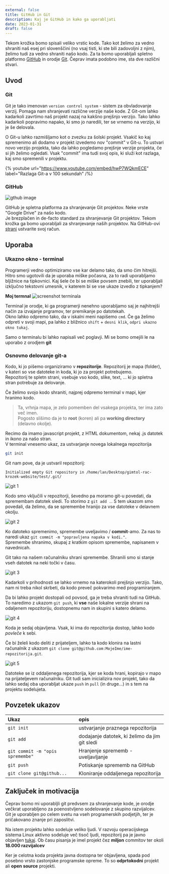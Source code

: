 ```yaml
---
external: false
title: GitHub in Git
description: Kaj je GitHub in kako ga uporabljati
date: 2023-01-31
draft: false
---
```


Tekom krožka bomo spisali veliko vrstic kode. Tako kot želimo za vedno shraniti naš esej pri slovenščini (no vsaj tisti, ki ste bili zadovoljni z njim), želimo tudi za vedno shraniti našo kodo. Za ta bomo uporabljali spletno platformo [GitHub](https://github.com/) in orodje [Git](https://git-scm.com/). Čeprav imata podobno ime, sta dve različni stvari.

## Uvod

### Git 

Git je tako imenovan `version control system` - sistem za obvladovanje verzij. Pomaga nam shranjevati različne verzije naše kode. Z Git-om lahko kadarkoli zavrtimo naš projekt nazaj na kakšno prejšnjo verzijo. Tako lahko kadarkoli popravimo napako, ki smo jo naredili, ter se vrnemo na verzijo, ki je še delovala.

O Git-u lahko razmišljamo kot o zvezku za šolski projekt. Vsakič ko kaj spremenimo ali dodamo v projekt izvedemo nov "commit" v Git-u. To ustvari novo verzijo projekta, tako da lahko pogledamo prejšnje verzije projekta, če si jih želimo ogledati. Vsak "commit" ima tudi svoj opis, ki služi kot razlaga, kaj smo spremenili v projektu.

{% youtube url="https://www.youtube.com/embed/hwP7WQkmECE" label="Razlaga Git-a v 100 sekundah" /%}

### GitHub

![gthub image](/assets/img/github-octocat.png)

GitHub je spletna platforma za shranjevanje Git projektov. Neke vrste "Google Drive" za našo kodo.  
Je brezplačen in de-facto standard za shranjevanje Git projektov. Tekom krožka ga bomo uporabljali za shranjevanje naših projektov. Na GitHub-ovi [strani](https://github.com/) ustvarite svoj račun.

## Uporaba

### Ukazno okno - terminal

Programerji vedno optimiziramo vse kar delamo tako, da smo čim hitrejši.  
Hitro smo ugotovili da je uporaba miške počasna, za to radi uporabljamo bljižnice na tipkovnici. Kaj šele če bi se miške povsem znebili, ter uporabljali izključno tekstovni umesnik, v katerem bi se vse ukaze izvedlo z tipkanjem?

**Moj termnal**
![screenshot terminala](/assets/img/git/cmd.png)

Terminal je orodje, ki ga programerji nenehno uporabljamo saj je najhitrejši način za izvajanje prgramov, ter premikanje po datotekah.  
Okno lahko odpremo tako, da v iskalni meni napišemo `cmd`. Če ga želimo odpreti v svoji mapi, pa lahko z bližnico `shift` + `desni klik`, `odpri ukazno okno tukaj`.

Samo o terminalu bi lahko napisali več poglavji. Mi se bomo omejili le na uporabo z orodjem **git**

### Osnovno delovanje git-a

Kodo, ki jo pišemo organiziramo v **repozitorije**. Repozitorij je mapa (folder), v kateri so vse datoteke in koda, ki jo za projekt potrebujemo.  
Repozitorij te spletn strani, vsebuje vso kodo, slike, text, ... ki jo spletna stran potrebuje za delovanje.  

Če želimo svojo kodo shraniti, najprej odpremo terminal v mapi, kjer hranimo kodo.  

>Ta, vrhnja mapa, je zelo pomemben del vsakega projekta, ter ima zato več imen.  
>Pogosto slišimo da je to **root** (koren) ali pa **working directory** (delavno okolje).  

Recimo da imamo javascript projekt, z HTML dokumentom, nekaj .js datotek in ikono za našo stran.  
V terminal vnesemo ukaz, za ustvarjanje novega lokalnega repozitorija

```bash
git init
```

Git nam pove, da je ustvaril repozitorij: 

```text
Initialized empty Git repository in /home/lan/Desktop/gimtol-rac-krozek-website/test/.git/
```
![git 1](/assets/img/git/git1.png)

Kodo smo vključili v repozitorji, ševedno pa moramo git-u povedati, da spremembam datotek sledi.
To storimo z `git add .`. S tem ukazom smo povedali, da želimo, da se spremembe hranijo za vse datoteke v delavnem okolju.  

![git 2](/assets/img/git/git2.png)

Ko datoteko spremenimo, spremembe uveljavimo / **commit**-amo. Za nas to naredi ukaz `git commit -m "popravljena napaka v kodi."`.  
Spremembe shranimo, skupaj z kratkim opisom spremembe, napisanem v navednicah.

Git tako na našem računalniku shrani spremembe. Shranili smo si stanje vseh datotek na neki točki v času.

![git 3](/assets/img/git/git3.png)

Kadarkoli v prihodnosti se lahko vrnemo na katerokoli prejšnjo verzijo. Tako, nam ni treba nikol skrbeti, da kodo preveč pokvarimo med programiranjem.

Da bi lahko projekt dostopali od povsod, ga je treba shraniti tudi na GitHub. To naredimo z ukazom `git push`, ki **vse** naše lokalne verzije shrani na odaljenem repozitoriju, dostopnemu nam in skupini s katero delamo.

![git 4](/assets/img/git/git4.png)

Koda je sedaj objavljena. Vsak, ki ima do repozitorija dostop, lahko kodo _povleče_ k sebi.  

Če bi želeli kodo deliti z prijateljem, lahko ta kodo klonira na lastni računalnik z ukazom `git clone git@github.com:MojeIme/ime-repozitorija.git`.

![git 5](/assets/img/git/git5.png)

Datoteke se iz oddaljenega repozitorija, kjer se koda hrani, kopirajo v mapo na prijateljevem računalniku. Git tudi sam inicializira nov projekt, tako da lahko sedaj oba uporabljat ukaze `push` in `pull` (in druge...)  in s tem na projektu sodelujeta.  

## Povzetek ukazov  

| Ukaz | opis |
| :--- | :---|
| `git init` | ustvarjanje praznega repozitorija |
| `git add` | dodajanje datotek, ki želimo da jim git sledi |
| `git commit -m "opis spremembe"` | Hranjenje sprememb - uveljavljanje |
| `git push` | Potiskanje sprememb na GitHub |
| `git clone git@github...` | Kloniranje oddaljenega repozitorija |

## Zaključek in motivacija  

Čeprav bomo mi uporabljli git predvsem za shranjevanje kode, je orodje večkrat uporabljeno za poenostvljeno sodelovanje z skupino razvijalcev.  
Git je uporabljen po celem svetu na vseh programerskih podjetjih, ter je pričakovano znanje pri zaposlitvi.  

Na istem projektu lahko sodeluje veliko ljudi. V razvoju operacijskega sistema Linux aktivno sodeluje več tisoč ljudi, repozitorij pa je javno objavljen [tukaj](https://github.com/torvalds/linux). Ob času pisanja je imel projekt čez **miljon** commitov ter okoli **18.000 razvijalcev**

Ker je celotna koda projekta javna dostopna ter objavljena, spada pod posebno vrsto zastonjske programske opreme. To so **odprtokodni** projekt ali **open source** projekti.  